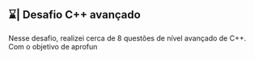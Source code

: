 ## ⌛| Desafio C++ avançado

  Nesse desafio, realizei cerca de 8 questões de nível avançado de C++. Com o objetivo de aprofun
